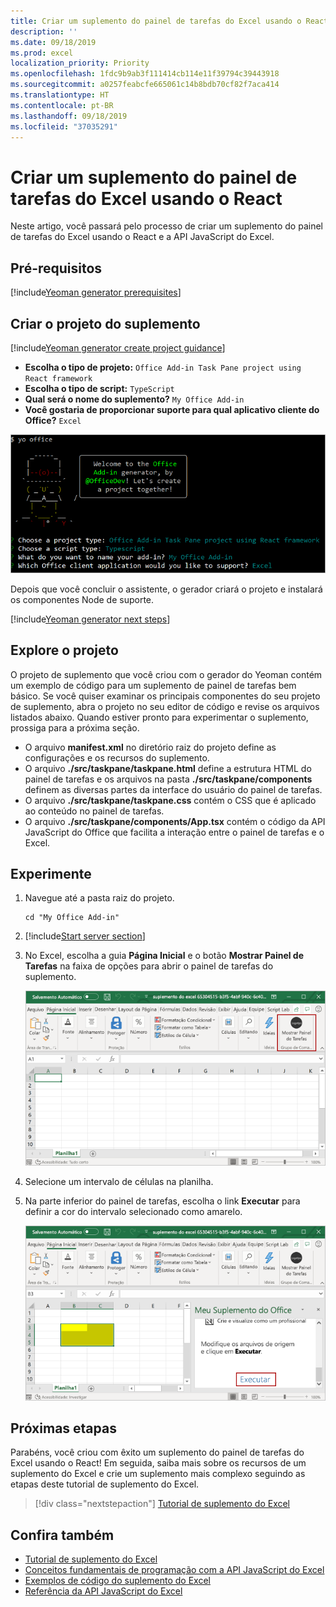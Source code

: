```yaml
---
title: Criar um suplemento do painel de tarefas do Excel usando o React
description: ''
ms.date: 09/18/2019
ms.prod: excel
localization_priority: Priority
ms.openlocfilehash: 1fdc9b9ab3f111414cb114e11f39794c39443918
ms.sourcegitcommit: a0257feabcfe665061c14b8bdb70cf82f7aca414
ms.translationtype: HT
ms.contentlocale: pt-BR
ms.lasthandoff: 09/18/2019
ms.locfileid: "37035291"
---
```

# <a name="build-an-excel-task-pane-add-in-using-react"></a>Criar um suplemento do painel de tarefas do Excel usando o React

Neste artigo, você passará pelo processo de criar um suplemento do painel de tarefas do Excel usando o React e a API JavaScript do Excel.

## <a name="prerequisites"></a>Pré-requisitos

[!include[Yeoman generator prerequisites](../includes/quickstart-yo-prerequisites.md)]

## <a name="create-the-add-in-project"></a>Criar o projeto do suplemento

[!include[Yeoman generator create project guidance](../includes/yo-office-command-guidance.md)]

- **Escolha o tipo de projeto:** `Office Add-in Task Pane project using React framework`
- **Escolha o tipo de script:** `TypeScript`
- **Qual será o nome do suplemento?** `My Office Add-in`
- **Você gostaria de proporcionar suporte para qual aplicativo cliente do Office?** `Excel`

![Gerador do Yeoman](../images/yo-office-excel-react-2.png)

Depois que você concluir o assistente, o gerador criará o projeto e instalará os componentes Node de suporte.

[!include[Yeoman generator next steps](../includes/yo-office-next-steps.md)]

## <a name="explore-the-project"></a>Explore o projeto

O projeto de suplemento que você criou com o gerador do Yeoman contém um exemplo de código para um suplemento de painel de tarefas bem básico. Se você quiser examinar os principais componentes do seu projeto de suplemento, abra o projeto no seu editor de código e revise os arquivos listados abaixo. Quando estiver pronto para experimentar o suplemento, prossiga para a próxima seção.

- O arquivo **manifest.xml** no diretório raiz do projeto define as configurações e os recursos do suplemento.
- O arquivo **./src/taskpane/taskpane.html** define a estrutura HTML do painel de tarefas e os arquivos na pasta **./src/taskpane/components** definem as diversas partes da interface do usuário do painel de tarefas.
- O arquivo **./src/taskpane/taskpane.css** contém o CSS que é aplicado ao conteúdo no painel de tarefas.
- O arquivo **./src/taskpane/components/App.tsx** contém o código da API JavaScript do Office que facilita a interação entre o painel de tarefas e o Excel.

## <a name="try-it-out"></a>Experimente

1. Navegue até a pasta raiz do projeto.

    ```command&nbsp;line
    cd "My Office Add-in"
    ```

2. [!include[Start server section](../includes/quickstart-yo-start-server-excel.md)] 

3. No Excel, escolha a guia **Página Inicial** e o botão **Mostrar Painel de Tarefas** na faixa de opções para abrir o painel de tarefas do suplemento.

    ![Botão do suplemento do Excel](../images/excel-quickstart-addin-3b.png)

4. Selecione um intervalo de células na planilha.

5. Na parte inferior do painel de tarefas, escolha o link **Executar** para definir a cor do intervalo selecionado como amarelo.

    ![Suplemento do Excel](../images/excel-quickstart-addin-3c.png)

## <a name="next-steps"></a>Próximas etapas

Parabéns, você criou com êxito um suplemento do painel de tarefas do Excel usando o React! Em seguida, saiba mais sobre os recursos de um suplemento do Excel e crie um suplemento mais complexo seguindo as etapas deste tutorial de suplemento do Excel.

> [!div class="nextstepaction"]
> [Tutorial de suplemento do Excel](../tutorials/excel-tutorial.md)

## <a name="see-also"></a>Confira também

* [Tutorial de suplemento do Excel](../tutorials/excel-tutorial-create-table.md)
* [Conceitos fundamentais de programação com a API JavaScript do Excel](../excel/excel-add-ins-core-concepts.md)
* [Exemplos de código do suplemento do Excel](https://developer.microsoft.com/office/gallery/?filterBy=Samples,Excel)
* [Referência da API JavaScript do Excel](/office/dev/add-ins/reference/overview/excel-add-ins-reference-overview)
